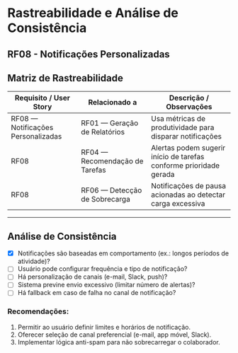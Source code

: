 # Rastreabilidade e Análise de Consistência  
## RF08 - Notificações Personalizadas

## Matriz de Rastreabilidade

| Requisito / User Story                  | Relacionado a                      | Descrição / Observações                                                               |
|-----------------------------------------|------------------------------------|----------------------------------------------------------------------------------------|
| RF08 — Notificações Personalizadas      | RF01 — Geração de Relatórios       | Usa métricas de produtividade para disparar notificações                              |
| RF08                                    | RF04 — Recomendação de Tarefas     | Alertas podem sugerir início de tarefas conforme prioridade gerada                     |
| RF08                                    | RF06 — Detecção de Sobrecarga      | Notificações de pausa acionadas ao detectar carga excessiva                           |

---

## Análise de Consistência

- [x] Notificações são baseadas em comportamento (ex.: longos períodos de atividade)?  
- [ ] Usuário pode configurar frequência e tipo de notificação?  
- [ ] Há personalização de canais (e-mail, Slack, push)?  
- [ ] Sistema previne envio excessivo (limitar número de alertas)?  
- [ ] Há fallback em caso de falha no canal de notificação?  

### Recomendações:

1. Permitir ao usuário definir limites e horários de notificação.  
2. Oferecer seleção de canal preferencial (e-mail, app móvel, Slack).  
3. Implementar lógica anti-spam para não sobrecarregar o colaborador.  
